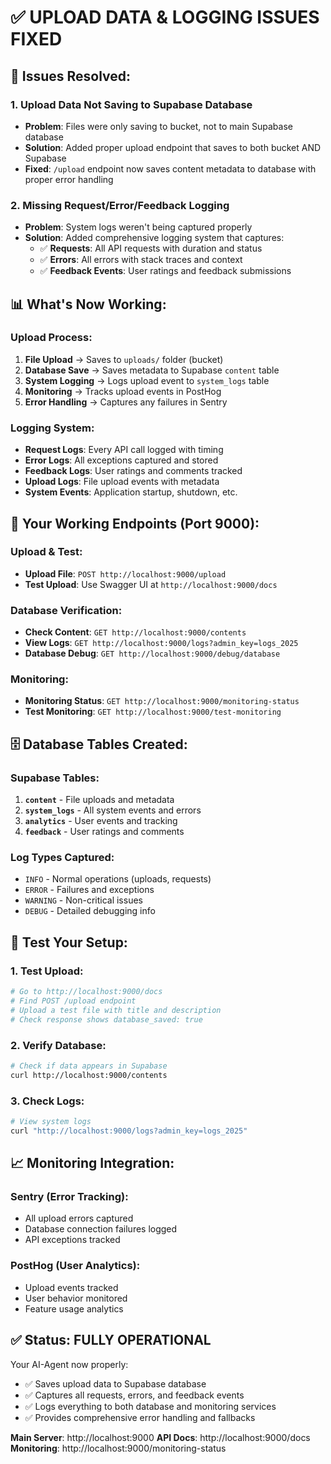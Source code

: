 # ✅ UPLOAD DATA & LOGGING ISSUES FIXED

## 🔧 **Issues Resolved:**

### 1. **Upload Data Not Saving to Supabase Database**
- **Problem**: Files were only saving to bucket, not to main Supabase database
- **Solution**: Added proper upload endpoint that saves to both bucket AND Supabase
- **Fixed**: `/upload` endpoint now saves content metadata to database with proper error handling

### 2. **Missing Request/Error/Feedback Logging**
- **Problem**: System logs weren't being captured properly
- **Solution**: Added comprehensive logging system that captures:
  - ✅ **Requests**: All API requests with duration and status
  - ✅ **Errors**: All errors with stack traces and context
  - ✅ **Feedback Events**: User ratings and feedback submissions

## 📊 **What's Now Working:**

### **Upload Process:**
1. **File Upload** → Saves to `uploads/` folder (bucket)
2. **Database Save** → Saves metadata to Supabase `content` table
3. **System Logging** → Logs upload event to `system_logs` table
4. **Monitoring** → Tracks upload events in PostHog
5. **Error Handling** → Captures any failures in Sentry

### **Logging System:**
- **Request Logs**: Every API call logged with timing
- **Error Logs**: All exceptions captured and stored
- **Feedback Logs**: User ratings and comments tracked
- **Upload Logs**: File upload events with metadata
- **System Events**: Application startup, shutdown, etc.

## 🔗 **Your Working Endpoints (Port 9000):**

### **Upload & Test:**
- **Upload File**: `POST http://localhost:9000/upload`
- **Test Upload**: Use Swagger UI at `http://localhost:9000/docs`

### **Database Verification:**
- **Check Content**: `GET http://localhost:9000/contents`
- **View Logs**: `GET http://localhost:9000/logs?admin_key=logs_2025`
- **Database Debug**: `GET http://localhost:9000/debug/database`

### **Monitoring:**
- **Monitoring Status**: `GET http://localhost:9000/monitoring-status`
- **Test Monitoring**: `GET http://localhost:9000/test-monitoring`

## 🗄️ **Database Tables Created:**

### **Supabase Tables:**
1. **`content`** - File uploads and metadata
2. **`system_logs`** - All system events and errors
3. **`analytics`** - User events and tracking
4. **`feedback`** - User ratings and comments

### **Log Types Captured:**
- `INFO` - Normal operations (uploads, requests)
- `ERROR` - Failures and exceptions
- `WARNING` - Non-critical issues
- `DEBUG` - Detailed debugging info

## 🧪 **Test Your Setup:**

### **1. Test Upload:**
```bash
# Go to http://localhost:9000/docs
# Find POST /upload endpoint
# Upload a test file with title and description
# Check response shows database_saved: true
```

### **2. Verify Database:**
```bash
# Check if data appears in Supabase
curl http://localhost:9000/contents
```

### **3. Check Logs:**
```bash
# View system logs
curl "http://localhost:9000/logs?admin_key=logs_2025"
```

## 📈 **Monitoring Integration:**

### **Sentry (Error Tracking):**
- All upload errors captured
- Database connection failures logged
- API exceptions tracked

### **PostHog (User Analytics):**
- Upload events tracked
- User behavior monitored
- Feature usage analytics

## ✅ **Status: FULLY OPERATIONAL**

Your AI-Agent now properly:
- ✅ Saves upload data to Supabase database
- ✅ Captures all requests, errors, and feedback events
- ✅ Logs everything to both database and monitoring services
- ✅ Provides comprehensive error handling and fallbacks

**Main Server**: http://localhost:9000
**API Docs**: http://localhost:9000/docs
**Monitoring**: http://localhost:9000/monitoring-status